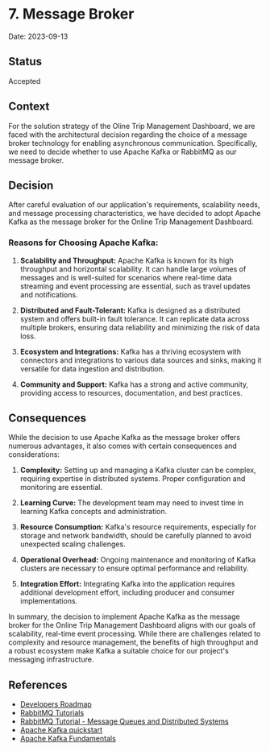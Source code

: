 # 7. Message Broker
Date: 2023-09-13
## Status

Accepted

## Context

For the solution strategy of the Oline Trip Management Dashboard, we are faced with the architectural decision regarding the choice of a message broker technology for enabling asynchronous communication. Specifically, we need to decide whether to use Apache Kafka or RabbitMQ as our message broker.

## Decision

After careful evaluation of our application's requirements, scalability needs, and message processing characteristics, we have decided to adopt Apache Kafka as the message broker for the Online Trip Management Dashboard.

### Reasons for Choosing Apache Kafka:

1. **Scalability and Throughput:** Apache Kafka is known for its high throughput and horizontal scalability. It can handle large volumes of messages and is well-suited for scenarios where real-time data streaming and event processing are essential, such as travel updates and notifications.

2. **Distributed and Fault-Tolerant:** Kafka is designed as a distributed system and offers built-in fault tolerance. It can replicate data across multiple brokers, ensuring data reliability and minimizing the risk of data loss.

3. **Ecosystem and Integrations:** Kafka has a thriving ecosystem with connectors and integrations to various data sources and sinks, making it versatile for data ingestion and distribution.

4. **Community and Support:** Kafka has a strong and active community, providing access to resources, documentation, and best practices.

## Consequences

While the decision to use Apache Kafka as the message broker offers numerous advantages, it also comes with certain consequences and considerations:

1. **Complexity:** Setting up and managing a Kafka cluster can be complex, requiring expertise in distributed systems. Proper configuration and monitoring are essential.

2. **Learning Curve:** The development team may need to invest time in learning Kafka concepts and administration.

3. **Resource Consumption:** Kafka's resource requirements, especially for storage and network bandwidth, should be carefully planned to avoid unexpected scaling challenges.

4. **Operational Overhead:** Ongoing maintenance and monitoring of Kafka clusters are necessary to ensure optimal performance and reliability.

5. **Integration Effort:** Integrating Kafka into the application requires additional development effort, including producer and consumer implementations.

In summary, the decision to implement Apache Kafka as the message broker for the Online Trip Management Dashboard aligns with our goals of scalability, real-time event processing. While there are challenges related to complexity and resource management, the benefits of high throughput and a robust ecosystem make Kafka a suitable choice for our project's messaging infrastructure.

## References
- [Developers Roadmap](https://roadmap.sh/)
- [RabbitMQ Tutorials](https://www.rabbitmq.com/getstarted.html)
- [RabbitMQ Tutorial - Message Queues and Distributed Systems](https://www.youtube.com/watch?v=nFxjaVmFj5E)
- [Apache Kafka quickstart](https://kafka.apache.org/quickstart)
- [Apache Kafka Fundamentals](https://www.youtube.com/watch?v=B5j3uNBH8X4)